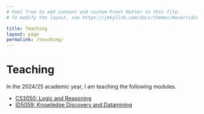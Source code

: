 ```yaml
---
# Feel free to add content and custom Front Matter to this file.
# To modify the layout, see https://jekyllrb.com/docs/themes/#overriding-theme-defaults

title: Teaching
layout: page
permalink: /teaching/
---
```

 
# Teaching

In the 2024/25 academic year, I am teaching the following modules.

* [CS3050: Logic and Reasoning](https://info.cs.st-andrews.ac.uk/student-handbook/modules/CS3050.html)
* [ID5059: Knowledge Discovery and Datamining](https://info.cs.st-andrews.ac.uk/student-handbook/modules/ID5059.html)

